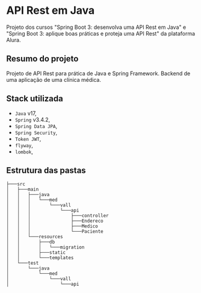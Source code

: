 # API Rest em Java
Projeto dos cursos "Spring Boot 3: desenvolva uma API Rest em Java" e "Spring Boot 3: aplique boas práticas e proteja uma API Rest" da plataforma Alura.

## Resumo do projeto
Projeto de API Rest para prática de Java e Spring Framework.
Backend de uma aplicação de uma clínica médica.

## Stack utilizada

* `Java` v17,
* `Spring` v3.4.2,
* `Spring Data JPA`,
* `Spring Security`,
* `Token JWT`,
* `flyway`,
* `lombok`,

## Estrutura das pastas

```
├───src
│   ├───main
│   │   ├───java
│   │   │   └───med
│   │   │       └───vall
│   │   │           └───api
│   │   │               ├───controller
│   │   │               ├───Endereco
│   │   │               ├───Medico
│   │   │               └───Paciente
│   │   └───resources
│   │       ├───db
│   │       │   └───migration
│   │       ├───static
│   │       └───templates
│   └───test
│       └───java
│           └───med
│               └───vall
│                   └───api
```
